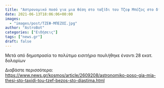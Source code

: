 ```yaml
---
title: "Αστρονομικό ποσό για μια θέση στο ταξίδι του Τζεφ Μπέζος στο διάστημα"
date: 2021-06-13T18:06:06+00:00
images:
  - "images/post/ΤΖΕΦ-ΜΠΕΖΟΣ.jpg"
author: "AstroBot"
categories: ["Ειδήσεις"]
tags: ["news.gr"]
draft: false
---
```


Μετά από δημοπρασία το πολύτιμο εισιτήριο πουλήθηκε έναντι 28 εκατ. δολαρίων

Διαβάστε περισσότερα: https://www.news.gr/kosmos/article/2609208/astronomiko-poso-gia-mia-thesi-sto-taxidi-tou-tzef-bezos-sto-diastima.html
